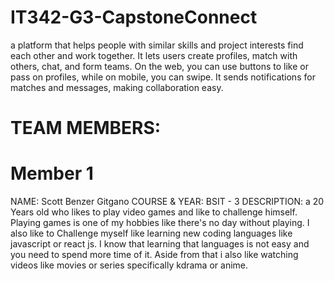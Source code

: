 # IT342-G3-CapstoneConnect
a platform that helps people with similar skills and project interests find each other and work together. It lets users create profiles, match with others, chat, and form teams. On the web, you can use buttons to like or pass on profiles, while on mobile, you can swipe. It sends notifications for matches and messages, making collaboration easy.

# TEAM MEMBERS:

# Member 1
NAME: Scott Benzer Gitgano
COURSE & YEAR: BSIT - 3
DESCRIPTION: a 20 Years old who likes to play video games and like to challenge himself. Playing games is one of my hobbies like there's no day without playing. I also like to 
             Challenge myself like learning new coding languages like javascript or react js. I know that learning that languages is not easy and you need to spend more time of it. Aside from that i also like watching videos like movies or series specifically kdrama or anime.